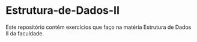 # Estrutura-de-Dados-II
Este repositório contém exercícios que faço na matéria Estrutura de Dados II da faculdade.
